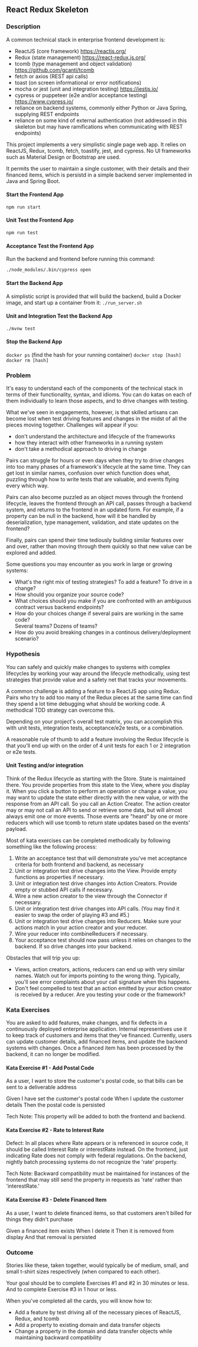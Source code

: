 ## React Redux Skeleton


### Description

A common technical stack in enterprise frontend development is:

* ReactJS (core framework) https://reactjs.org/
* Redux (state management) https://react-redux.js.org/
* tcomb (type management and object validation) https://github.com/gcanti/tcomb
* fetch or axios (REST api calls)
* toast (on screen informational or error notifications)
* mocha or jest (unit and integration testing) https://jestjs.io/
* cypress or puppeteer (e2e and/or acceptance testing) https://www.cypress.io/
* reliance on backend systems, commonly either Python or Java Spring, supplying REST endpoints
* reliance on some kind of external authentication (not addressed in this skeleton but may have ramifications when communicating with REST endpoints)

This project implements a very simplistic single page web app.  It relies on ReactJS,
Redux, tcomb, fetch, toastify, jest, and cypress.  No UI frameworks such as Material
Design or Bootstrap are used.

It permits the user to maintain a single customer, with their details and their
financed items, which is persistd in a simple backend server implemented in
Java and Spring Boot.

#### Start the Frontend App
```npm run start```

#### Unit Test the Frontend App
```npm run test```

#### Acceptance Test the Frontend App
Run the backend and frontend before running this command:

```./node_modules/.bin/cypress open```

#### Start the Backend App
A simplistic script is provided that will build the backend, build a Docker
image, and start up a container from it:
```./run_server.sh```

#### Unit and Integration Test the Backend App
```./mvnw test```

#### Stop the Backend App
```docker ps```
(find the hash for your running container)
```docker stop [hash]```
```docker rm [hash]```

### Problem

It's easy to understand each of the components of the technical stack 
in terms of their functionality, syntax, and idioms.  You can do katas 
on each of them individually to learn those aspects, and to drive changes 
with testing.  

What we've seen in engagements, however, is that skilled artisans can become 
lost when test driving features and changes in the midst of all the pieces 
moving together.  Challenges will appear if you:

* don't understand the architecture and lifecycle of the frameworks
* how they interact with other frameworks in a running system
* don't take a methodical approach to driving in change

Pairs can struggle for hours or even days when they try to drive changes 
into too many phases of a framework's lifecycle at the same time.  They can 
get lost in similar names, confusion over which function does what, 
puzzling through how to write tests that are valuable, and events 
flying every which way.

Pairs can also become puzzled as an object moves through the frontend lifecycle, 
leaves the frontend through an API call, passes through a backend system, and 
returns to the frontend in an updated form.  For example, if a property can be 
null in the backend, how will it be handled by deserialization, type management, 
validation, and state updates on the frontend?

Finally, pairs can spend their time tediously building similar features over and
over, rather than moving through them quickly so that new value can be explored
and added.

Some questions you may encounter as you work in large or growing systems:

* What's the right mix of testing strategies?  To add a feature?  To drive in a change?
* How should you organize your source code?  
* What choices should you make if you are confronted with an ambiguous contract 
versus backend endpoints?
* How do your choices change if several pairs are working in the same code?  
Several teams?  Dozens of teams?
* How do you avoid breaking changes in a continous delivery/deployment scenario?


### Hypothesis

You can safely and quickly make changes to systems with complex lifecycles 
by working your way around the lifecycle methodically, using test strategies 
that provide value and a safety net that tracks your movements.

A common challenge is adding a feature to a ReactJS app using Redux.  Pairs 
who try to add too many of the Redux pieces at the same time can find they 
spend a lot time debugging what should be working code.  A methodical TDD 
strategy can overcome this.

Depending on your project's overall test matrix, you can accomplish this 
with unit tests, integration tests, acceptance/e2e tests, or a combination.

A reasonable rule of thumb to add a feature involving the Redux lifecycle 
is that you'll end up with on the order of 4 unit tests for each 1 or 2 integration 
or e2e tests.


#### Unit Testing and/or integration

Think of the Redux lifecycle as starting with the Store.  State is maintained 
there.  You provide properties from this state to the View, where you display 
it.  When you click a button to perform an operation or change a value, you 
may want to update the state either directly with the new value, or with the 
response from an API call.  So you call an Action Creator.  The action 
creator may or may not call an API to send or retrieve some data, but 
will almost always emit one or more events.  Those events are "heard" by 
one or more reducers which will use tcomb to return state updates based 
on the events' payload.

Most of kata exercises can be completed methodically by following something
like the following process:

1. Write an acceptance test that will demonstrate you've met acceptance
criteria for both frontend and backend, as necessary
2. Unit or integration test drive changes into the View.  Provide empty
functions as properties if necessary.
3. Unit or integration test drive changes into Action Creators.  Provide
empty or stubbed API calls if necessary.  
4. Wire a new action creator to the view through the Connector if necessary.
5. Unit or integration test drive changes into API calls.  (You may find it
easier to swap the order of playing #3 and #5.)
6. Unit or integration test drive changes into Reducers.  Make sure your
actions match in your action creator and your reducer.
7. Wire your reducer into combineReducers if necessary.
8. Your acceptance test should now pass unless it relies on changes to the
backend.  If so drive changes into your backend.

Obstacles that will trip you up:
* Views, action creators, actions, reducers can end up with very similar names.
Watch out for imports pointing to the wrong thing.  Typically, you'll see
error complaints about your call signature when this happens.
* Don't feel compelled to test that an action emitted by your action creator 
is received by a reducer.  Are you testing your code or the framework?


### Kata Exercises

You are asked to add features, make changes, and fix defects in a continuously 
deployed enterprise application.  Internal representives use it to keep track 
of customers and items that they've financed.  Currently, users can update 
customer details, add financed items, and update the backend systems with 
changes.  Once a financed item has been processed by the backend, it can no 
longer be modified.


#### Kata Exercise #1 - Add Postal Code

As a user, I want to store the customer's postal code, so that bills can be sent 
to a deliverable address

Given I have set the customer's postal code
When I update the customer details
Then the postal code is persisted

Tech Note:  This property will be added to both the frontend and backend.


#### Kata Exercise #2 - Rate to Interest Rate

Defect: In all places where Rate appears or is referenced in source code, 
it should be called Interest Rate or interestRate instead.  On the frontend, 
just indicating Rate does not comply with federal regulations.  On the backend, 
nightly batch processing systems do not recognize the 'rate' property.

Tech Note:  Backward compatibility must be maintained for instances of the 
frontend that may still send the property in requests as 'rate' rather than 
'interestRate.'


#### Kata Exercise #3 - Delete Financed Item

As a user, I want to delete financed items, so that customers aren't billed for 
things they didn't purchase

Given a financed item exists
When I delete it
Then it is removed from display
And that removal is persisted


### Outcome

Stories like these, taken together, would typically be of medium, small, 
and small t-shirt sizes respectively (when compared to each other).

Your goal should be to complete Exercises #1 and #2 in 30 minutes or less.
And to complete Exercise #3 in 1 hour or less.

When you've completed all the cards, you will know how to:

* Add a feature by test driving all of the necessary pieces of ReactJS, Redux, and tcomb
* Add a property to existing domain and data transfer objects
* Change a property in the domain and data transfer objects while maintaining backward compatibility 


